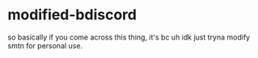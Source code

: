 # modified-bdiscord
so basically if you come across this thing, it's bc uh idk
just tryna modify smtn for personal use.
